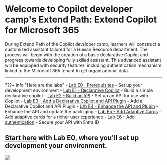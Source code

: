 
# Welcome to Copilot developer camp's Extend Path: Extend Copilot for Microsoft 365

During Extend Path of the Copilot developer camp, learners will construct a customized assistant tailored for a Human Resource department. The process will begin with the creation of a basic declarative Copilot and progress towards developing fully skilled assistant. This advanced assistant will be equipped with security features, including authentication mechanism linked to the Microsoft 365 tenant to get organizational data.

<hr />

???+ info "Here are the labs"
    - [Lab E0 - Prerequisites](./00-prerequisites) - Set up your development environment
    - [Lab E1 - Declarative Copilot](./01-declarative-copilot.md) - Build a simple declarative copilot
    - [Lab E2 - Build an API](./02-build-the-api.md) - Set up an API for use with Copilot
    - [Lab E3 - Add a Declarative Copilot and API Plugin](./03-add-declarative-copilot.md) - Add a Declarative Copilot and API Plugin
    - [Lab E4 - Enhance the API and Plugin](./04-enhance-api-plugin.md) - Enhance the API and update the packaging
    - [Lab E5 - Add Adaptive Cards](./05-add-adaptive-card.md) - Add adaptive cards for a richer user experience
    - [Lab E6 - Add authentication](./06-add-authentication.md) - Secure your API with Entra ID

## <a href="./00-prerequisites">Start here</a> with Lab E0, where you'll set up development your environment.

<img src="https://pnptelemetry.azurewebsites.net/copilot-camp/extend-m365-copilot/index" />